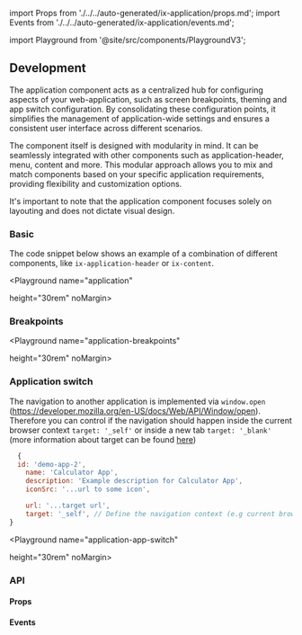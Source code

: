 import Props from './../../auto-generated/ix-application/props.md';
import Events from './../../auto-generated/ix-application/events.md';

import Playground from '@site/src/components/PlaygroundV3';

## Development

The application component acts as a centralized hub for configuring aspects of your web-application, such as screen breakpoints, theming and app switch configuration. By consolidating these configuration points, it simplifies the management of application-wide settings and ensures a consistent user interface across different scenarios.

The component itself is designed with modularity in mind. It can be seamlessly integrated with other components such as application-header, menu, content and more. This modular approach allows you to mix and match components based on your specific application requirements, providing flexibility and customization options.

It's important to note that the application component focuses solely on layouting and does not dictate visual design.

### Basic

The code snippet below shows an example of a combination of different components, like `ix-application-header` or `ix-content`.

<Playground
name="application"

height="30rem"
noMargin>
</Playground>

### Breakpoints

<Playground
name="application-breakpoints"

height="30rem"
noMargin>
</Playground>

### Application switch

The navigation to another application is implemented via `window.open` (https://developer.mozilla.org/en-US/docs/Web/API/Window/open). Therefore you can control if the navigation should happen inside the current browser context `target: '_self'` or inside a new tab `target: '_blank'` (more information about target can be found [here](https://developer.mozilla.org/en-US/docs/Web/HTML/Element/a#target))

```javascript
  {
  id: 'demo-app-2',
    name: 'Calculator App',
    description: 'Example description for Calculator App',
    iconSrc: '...url to some icon',

    url: '...target url',
    target: '_self', // Define the navigation context (e.g current browser context or new tab)
}
```

<Playground
name="application-app-switch"

height="30rem"
noMargin>
</Playground>

### API

#### Props

<Props />

#### Events

<Events />
